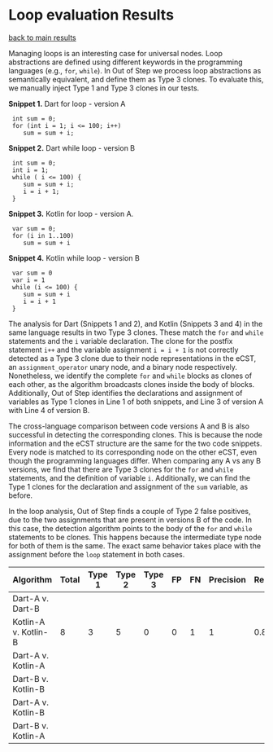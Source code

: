 # Loop evaluation Results

[back to main results](./index.md)

Managing loops is an interesting case for universal nodes. Loop abstractions are defined using different keywords in the programming languages (e.g., `for`, `while`). In Out of Step we process loop abstractions as semantically equivalent, and define them as Type 3 clones. To evaluate this, we manually inject Type 1 and Type 3 clones in our tests.

**Snippet 1.** Dart for loop - version A
``` 
 int sum = 0;
 for (int i = 1; i <= 100; i++) 
    sum = sum + i;
```

**Snippet 2.** Dart while loop - version B
```
 int sum = 0;
 int i = 1;
 while ( i <= 100) {
    sum = sum + i;
    i = i + 1;
 }
```

**Snippet 3.** Kotlin for loop - version A.
```
 var sum = 0;
 for (i in 1..100) 
    sum = sum + i
```

**Snippet 4.** Kotlin while loop - version B
```
 var sum = 0
 var i = 1
 while (i <= 100) {
    sum = sum + i
    i = i + 1
 }
```

The analysis for Dart (Snippets 1 and 2), and Kotlin (Snippets 3 and 4) in the same language results in two Type 3 clones. These match the `for` and `while` statements and the `i` variable declaration. The clone for the postfix statement `i++` and the variable assignment `i = i + 1` is not correctly detected as a Type 3 clone due to their node representations in the eCST, an `assignment_operator` unary node, and a binary node respectively. Nonetheless, we identify the complete `for` and `while` blocks as clones of each other, as the algorithm broadcasts clones inside the body of blocks. Additionally, Out of Step identifies the declarations and assignment of variables as Type 1 clones in Line 1 of both snippets, and Line 3 of version A with Line 4 of version B.

The cross-language comparison between code versions A and B is also successful in detecting the corresponding clones. This is because the node information and the eCST structure are the same for the two code snippets. Every node is matched to its corresponding node on the other eCST, even though the programming languages differ. When comparing any A vs any B versions, we find that there are Type 3 clones for the `for` and `while` statements, and the definition of variable `i`. Additionally, we can find the Type 1 clones for the declaration and assignment of the `sum` variable, as before.

In the loop analysis, Out of Step finds a couple of Type 2 false positives, due to the two assignments that are present in versions B of the code. In this case, the detection algorithm points to the body of the `for` and `while` statements to be clones. This happens because the intermediate type node for both of them is the same. The exact same behavior takes place with the assignment before the `loop` statement in both cases.

**Algorithm** | **Total** | **Type 1** | **Type 2** | **Type 3** | **FP** | **FN** | **Precision** | **Recall**|
---- | ---- | ---- | ---- | ---- | ---- | ---- | ---- | ----
Dart-A v. Dart-B|  |  |  |  |  |  |  |  |
Kotlin-A v. Kotlin-B| 8 | 3 | 5 | 0 | 0 | 1 | 1 | 0.89
Dart-A v. Kotlin-A|  |  |  |  |  |  |  |  |
Dart-B v. Kotlin-B|  |  |  |  |  |  |  |  |
Dart-A v. Kotlin-B|  |  |  |  |  |  |  |  |
Dart-B v. Kotlin-A|  |  |  |  |  |  |  |  |
